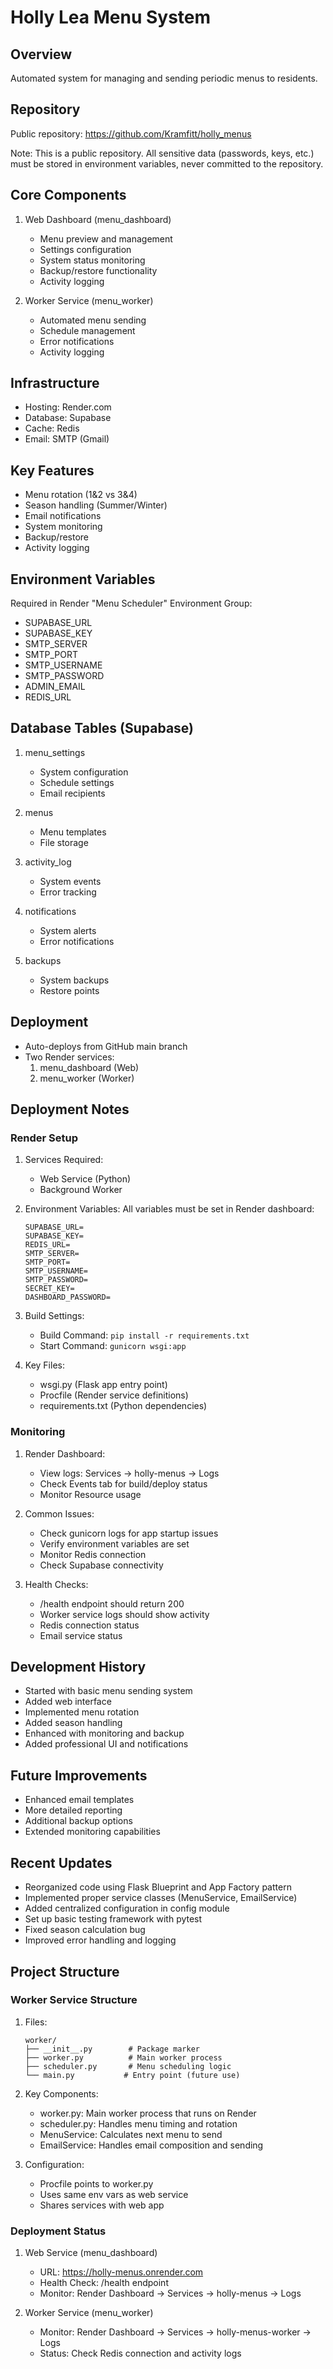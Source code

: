 # Holly Lea Menu System

## Overview
Automated system for managing and sending periodic menus to residents.

## Repository
Public repository: https://github.com/Kramfitt/holly_menus

Note: This is a public repository. All sensitive data (passwords, keys, etc.) 
must be stored in environment variables, never committed to the repository.

## Core Components
1. Web Dashboard (menu_dashboard)
   - Menu preview and management
   - Settings configuration
   - System status monitoring
   - Backup/restore functionality
   - Activity logging

2. Worker Service (menu_worker)
   - Automated menu sending
   - Schedule management
   - Error notifications
   - Activity logging

## Infrastructure
- Hosting: Render.com
- Database: Supabase
- Cache: Redis
- Email: SMTP (Gmail)

## Key Features
- Menu rotation (1&2 vs 3&4)
- Season handling (Summer/Winter)
- Email notifications
- System monitoring
- Backup/restore
- Activity logging

## Environment Variables
Required in Render "Menu Scheduler" Environment Group:
- SUPABASE_URL
- SUPABASE_KEY
- SMTP_SERVER
- SMTP_PORT
- SMTP_USERNAME
- SMTP_PASSWORD
- ADMIN_EMAIL
- REDIS_URL

## Database Tables (Supabase)
1. menu_settings
   - System configuration
   - Schedule settings
   - Email recipients

2. menus
   - Menu templates
   - File storage

3. activity_log
   - System events
   - Error tracking

4. notifications
   - System alerts
   - Error notifications

5. backups
   - System backups
   - Restore points

## Deployment
- Auto-deploys from GitHub main branch
- Two Render services:
  1. menu_dashboard (Web)
  2. menu_worker (Worker)

## Deployment Notes

### Render Setup
1. Services Required:
   - Web Service (Python)
   - Background Worker

2. Environment Variables:
   All variables must be set in Render dashboard:
   ```
   SUPABASE_URL=
   SUPABASE_KEY=
   REDIS_URL=
   SMTP_SERVER=
   SMTP_PORT=
   SMTP_USERNAME=
   SMTP_PASSWORD=
   SECRET_KEY=
   DASHBOARD_PASSWORD=
   ```

3. Build Settings:
   - Build Command: `pip install -r requirements.txt`
   - Start Command: `gunicorn wsgi:app`

4. Key Files:
   - wsgi.py (Flask app entry point)
   - Procfile (Render service definitions)
   - requirements.txt (Python dependencies)

### Monitoring
1. Render Dashboard:
   - View logs: Services → holly-menus → Logs
   - Check Events tab for build/deploy status
   - Monitor Resource usage

2. Common Issues:
   - Check gunicorn logs for app startup issues
   - Verify environment variables are set
   - Monitor Redis connection
   - Check Supabase connectivity

3. Health Checks:
   - /health endpoint should return 200
   - Worker service logs should show activity
   - Redis connection status
   - Email service status

## Development History
- Started with basic menu sending system
- Added web interface
- Implemented menu rotation
- Added season handling
- Enhanced with monitoring and backup
- Added professional UI and notifications

## Future Improvements
- Enhanced email templates
- More detailed reporting
- Additional backup options
- Extended monitoring capabilities

## Recent Updates
- Reorganized code using Flask Blueprint and App Factory pattern
- Implemented proper service classes (MenuService, EmailService)
- Added centralized configuration in config module
- Set up basic testing framework with pytest
- Fixed season calculation bug
- Improved error handling and logging

## Project Structure

### Worker Service Structure
1. Files:
   ```
   worker/
   ├── __init__.py        # Package marker
   ├── worker.py          # Main worker process
   ├── scheduler.py       # Menu scheduling logic
   └── main.py           # Entry point (future use)
   ```

2. Key Components:
   - worker.py: Main worker process that runs on Render
   - scheduler.py: Handles menu timing and rotation
   - MenuService: Calculates next menu to send
   - EmailService: Handles email composition and sending

3. Configuration:
   - Procfile points to worker.py
   - Uses same env vars as web service
   - Shares services with web app 

### Deployment Status
1. Web Service (menu_dashboard)
   - URL: https://holly-menus.onrender.com
   - Health Check: /health endpoint
   - Monitor: Render Dashboard → Services → holly-menus → Logs

2. Worker Service (menu_worker)
   - Monitor: Render Dashboard → Services → holly-menus-worker → Logs
   - Status: Check Redis connection and activity logs 